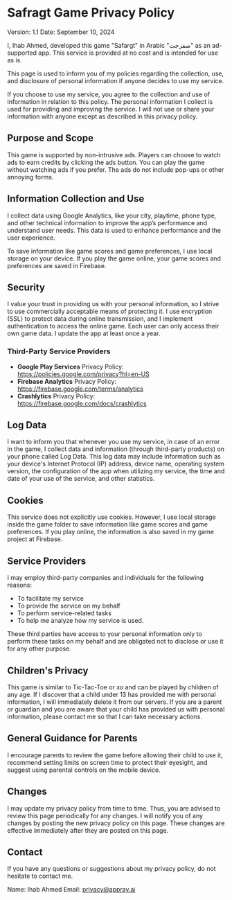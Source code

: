 # Safragt Game Privacy Policy

Version: 1.1
Date: September 10, 2024

I, Ihab Ahmed, developed this game "Safargt" in Arabic "صفرجت" as an ad-supported app. This service is provided at no cost and is intended for use as is.

This page is used to inform you of my policies regarding the collection, use, and disclosure of personal information if anyone decides to use my service.

If you choose to use my service, you agree to the collection and use of information in relation to this policy. The personal information I collect is used for providing and improving the service. I will not use or share your information with anyone except as described in this privacy policy.

## Purpose and Scope
This game is supported by non-intrusive ads. Players can choose to watch ads to earn credits by clicking the ads button. You can play the game without watching ads if you prefer. The ads do not include pop-ups or other annoying forms.

## Information Collection and Use
I collect data using Google Analytics, like your city, playtime, phone type, and other technical information to improve the app’s performance and understand user needs. This data is used to enhance performance and the user experience.

To save information like game scores and game preferences, I use local storage on your device. If you play the game online, your game scores and preferences are saved in Firebase.

## Security
I value your trust in providing us with your personal information, so I strive to use commercially acceptable means of protecting it. I use encryption (SSL) to protect data during online transmission, and I implement authentication to access the online game. Each user can only access their own game data. I update the app at least once a year.

### Third-Party Service Providers

  * **Google Play Services**
        Privacy Policy: https://policies.google.com/privacy?hl=en-US
  * **Firebase Analytics**
        Privacy Policy: https://firebase.google.com/terms/analytics
  * **Crashlytics**
        Privacy Policy: https://firebase.google.com/docs/crashlytics

## Log Data
I want to inform you that whenever you use my service, in case of an error in the game, I collect data and information (through third-party products) on your phone called Log Data. This log data may include information such as your device's Internet Protocol (IP) address, device name, operating system version, the configuration of the app when utilizing my service, the time and date of your use of the service, and other statistics.

## Cookies
This service does not explicitly use cookies. However, I use local storage inside the game folder to save information like game scores and game preferences. If you play online, the information is also saved in my game project at Firebase.

## Service Providers
I may employ third-party companies and individuals for the following reasons:

   * To facilitate my service
   * To provide the service on my behalf
   * To perform service-related tasks
   * To help me analyze how my service is used.

These third parties have access to your personal information only to perform these tasks on my behalf and are obligated not to disclose or use it for any other purpose.

## Children's Privacy
This game is similar to Tic-Tac-Toe or xo and can be played by children of any age. If I discover that a child under 13 has provided me with personal information, I will immediately delete it from our servers. If you are a parent or guardian and you are aware that your child has provided us with personal information, please contact me so that I can take necessary actions.

## General Guidance for Parents
I encourage parents to review the game before allowing their child to use it, recommend setting limits on screen time to protect their eyesight, and suggest using parental controls on the mobile device.

## Changes
I may update my privacy policy from time to time. Thus, you are advised to review this page periodically for any changes. I will notify you of any changes by posting the new privacy policy on this page. These changes are effective immediately after they are posted on this page.

## Contact
If you have any questions or suggestions about my privacy policy, do not hesitate to contact me.

   Name: Ihab Ahmed
   Email: privacy@appray.ai
